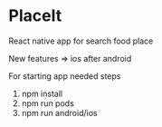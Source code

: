 # PlaceIt
React native app for search food place

New features => ios after android

For starting app needed steps
1. npm install
2. npm run pods
3. npm run android/ios

